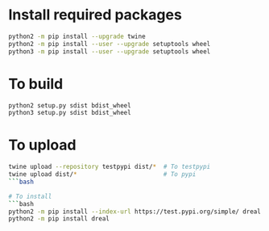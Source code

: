 # Install required packages
```bash
python2 -m pip install --upgrade twine
python2 -m pip install --user --upgrade setuptools wheel
python3 -m pip install --user --upgrade setuptools wheel
```

# To build
```bash
python2 setup.py sdist bdist_wheel
python3 setup.py sdist bdist_wheel
```

# To upload
```bash
twine upload --repository testpypi dist/*  # To testpypi
twine upload dist/*                        # To pypi
```bash

# To install
```bash
python2 -m pip install --index-url https://test.pypi.org/simple/ dreal  # from testpypi
python2 -m pip install dreal                                            # from pypi
```
